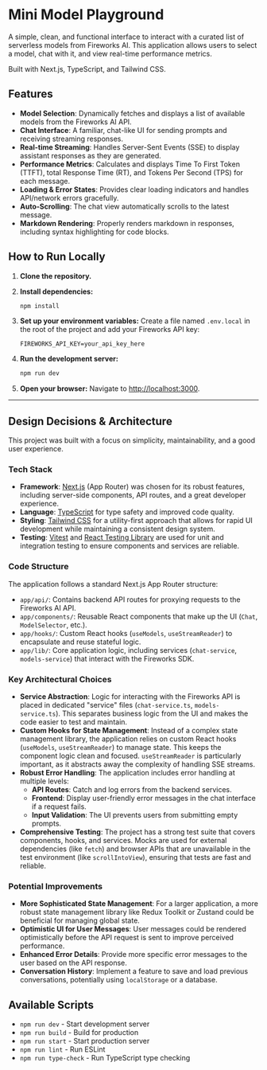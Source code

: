 # Mini Model Playground

A simple, clean, and functional interface to interact with a curated list of serverless models from Fireworks AI. This application allows users to select a model, chat with it, and view real-time performance metrics.

Built with Next.js, TypeScript, and Tailwind CSS.

## Features

- **Model Selection**: Dynamically fetches and displays a list of available models from the Fireworks AI API.
- **Chat Interface**: A familiar, chat-like UI for sending prompts and receiving streaming responses.
- **Real-time Streaming**: Handles Server-Sent Events (SSE) to display assistant responses as they are generated.
- **Performance Metrics**: Calculates and displays Time To First Token (TTFT), total Response Time (RT), and Tokens Per Second (TPS) for each message.
- **Loading & Error States**: Provides clear loading indicators and handles API/network errors gracefully.
- **Auto-Scrolling**: The chat view automatically scrolls to the latest message.
- **Markdown Rendering**: Properly renders markdown in responses, including syntax highlighting for code blocks.

## How to Run Locally

1.  **Clone the repository.**

2.  **Install dependencies:**
    ```bash
    npm install
    ```

3.  **Set up your environment variables:**
    Create a file named `.env.local` in the root of the project and add your Fireworks API key:
    ```
    FIREWORKS_API_KEY=your_api_key_here
    ```

4.  **Run the development server:**
    ```bash
    npm run dev
    ```

5.  **Open your browser:**
    Navigate to [http://localhost:3000](http://localhost:3000).

---

## Design Decisions & Architecture

This project was built with a focus on simplicity, maintainability, and a good user experience.

### Tech Stack

-   **Framework**: [Next.js](https://nextjs.org/) (App Router) was chosen for its robust features, including server-side components, API routes, and a great developer experience.
-   **Language**: [TypeScript](https://www.typescriptlang.org/) for type safety and improved code quality.
-   **Styling**: [Tailwind CSS](https://tailwindcss.com/) for a utility-first approach that allows for rapid UI development while maintaining a consistent design system.
-   **Testing**: [Vitest](https://vitest.dev/) and [React Testing Library](https://testing-library.com/docs/react-testing-library/intro/) are used for unit and integration testing to ensure components and services are reliable.

### Code Structure

The application follows a standard Next.js App Router structure:

-   `app/api/`: Contains backend API routes for proxying requests to the Fireworks AI API.
-   `app/components/`: Reusable React components that make up the UI (`Chat`, `ModelSelector`, etc.).
-   `app/hooks/`: Custom React hooks (`useModels`, `useStreamReader`) to encapsulate and reuse stateful logic.
-   `app/lib/`: Core application logic, including services (`chat-service`, `models-service`) that interact with the Fireworks SDK.

### Key Architectural Choices

-   **Service Abstraction**: Logic for interacting with the Fireworks API is placed in dedicated "service" files (`chat-service.ts`, `models-service.ts`). This separates business logic from the UI and makes the code easier to test and maintain.
-   **Custom Hooks for State Management**: Instead of a complex state management library, the application relies on custom React hooks (`useModels`, `useStreamReader`) to manage state. This keeps the component logic clean and focused. `useStreamReader` is particularly important, as it abstracts away the complexity of handling SSE streams.
-   **Robust Error Handling**: The application includes error handling at multiple levels:
    -   **API Routes**: Catch and log errors from the backend services.
    -   **Frontend**: Display user-friendly error messages in the chat interface if a request fails.
    -   **Input Validation**: The UI prevents users from submitting empty prompts.
-   **Comprehensive Testing**: The project has a strong test suite that covers components, hooks, and services. Mocks are used for external dependencies (like `fetch`) and browser APIs that are unavailable in the test environment (like `scrollIntoView`), ensuring that tests are fast and reliable.

### Potential Improvements

-   **More Sophisticated State Management**: For a larger application, a more robust state management library like Redux Toolkit or Zustand could be beneficial for managing global state.
-   **Optimistic UI for User Messages**: User messages could be rendered optimistically before the API request is sent to improve perceived performance.
-   **Enhanced Error Details**: Provide more specific error messages to the user based on the API response.
-   **Conversation History**: Implement a feature to save and load previous conversations, potentially using `localStorage` or a database.

## Available Scripts

- `npm run dev` - Start development server
- `npm run build` - Build for production
- `npm run start` - Start production server
- `npm run lint` - Run ESLint
- `npm run type-check` - Run TypeScript type checking